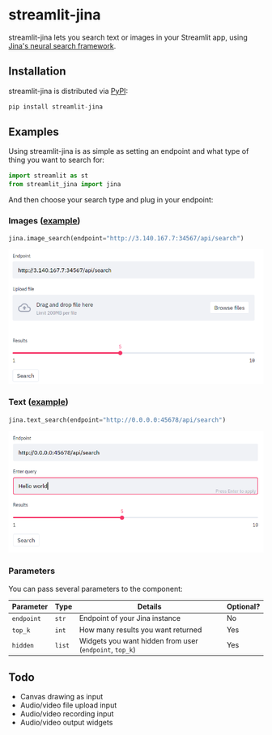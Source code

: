 # streamlit-jina

<!--
![Python package](https://github.com/randyzwitch/streamlit-jina/workflows/Python%20package/badge.svg)

[![Open in Streamlit](https://static.streamlit.io/badges/streamlit_badge_black_white.svg)](https://share.streamlit.io/randyzwitch/streamlit-jina/examples/streamlit_app.py)
-->

streamlit-jina lets you search text or images in your Streamlit app, using [Jina's neural search framework](https://github.com/jina-ai/jina/).

## Installation

streamlit-jina is distributed via [PyPI](https://pypi.org/project/streamlit-jina/):

```python
pip install streamlit-jina
```

## Examples

Using streamlit-jina is as simple as setting an endpoint and what type of thing you want to search for:

```python
import streamlit as st
from streamlit_jina import jina
```

And then choose your search type and plug in your endpoint:

### Images ([example](examples/jina_image.py))

```python
jina.image_search(endpoint="http://3.140.167.7:34567/api/search")
```

![](.images/image.png)

### Text ([example](examples/jina_text.py))

```python
jina.text_search(endpoint="http://0.0.0.0:45678/api/search")
```

![](.images/text.png)

### Parameters

You can pass several parameters to the component:

| Parameter  | Type   | Details                                                 | Optional? |
| ---        | ---    | ---                                                     | ---       |
| `endpoint` | `str`  | Endpoint of your Jina instance                          | No        |
| `top_k`    | `int`  | How many results you want returned                      | Yes       |
| `hidden`   | `list` | Widgets you want hidden from user (`endpoint`, `top_k`) | Yes       |

## Todo

- Canvas drawing as input
- Audio/video file upload input
- Audio/video recording input
- Audio/video output widgets
